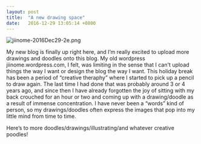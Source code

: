 ```yaml
---
layout: post
title:  "A new drawing space"
date:   2016-12-29 13:05:14 +0800
---
```


![jiinome-2016Dec29-2e.png]({{site.baseurl}}/img/jiinome-2016Dec29-2e.png)

My new blog is finally up right here, and I’m really excited to upload more drawings and doodles onto this blog. My old wordpress jiinome.wordpress.com, I felt, was limiting in the sense that I can't upload things the way I want or design the blog the way I want. This holiday break has been a period of “creative theraphy” where I started to pick up a pencil to draw again. The last time I had done that was probably around 3 or 4 years ago, and since then I have already forgotten the joy of sitting with my back crouched for an hour or two and coming up with a drawing/doodle as a result of immense concentration. I have never been a “words” kind of person, so my drawings/doodles often express the images that pop into my little mind from time to time.

Here’s to more doodles/drawings/illustrating/and whatever creative poodles!

